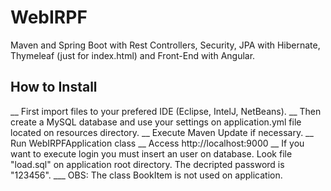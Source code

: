# WebIRPF
Maven and Spring Boot with Rest Controllers, Security, JPA with Hibernate, Thymeleaf (just for index.html) and Front-End with Angular.


## How to Install
__ First import files to your prefered IDE (Eclipse, IntelJ, NetBeans).
__ Then create a MySQL database and use your settings on application.yml file located on resources directory.
__ Execute Maven Update if necessary.
__ Run WebIRPFApplication class
__ Access http://localhost:9000 
__ If you want to execute login you must insert an user on database. Look file "load.sql" on application root directory. The decripted password is "123456".
___ OBS: The class BookItem is not used on application.
